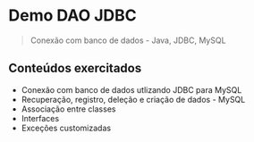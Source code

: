 # Demo DAO JDBC
> Conexão com banco de dados - Java, JDBC, MySQL

## Conteúdos exercitados
- Conexão com banco de dados utlizando JDBC para MySQL
- Recuperação, registro, deleção e criação de dados - MySQL
- Associação entre classes
- Interfaces
- Exceções customizadas
